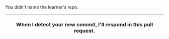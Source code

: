 You didn't name the learner's repo.

<hr>
<h3 align="center">When I detect your new commit, I'll respond in this pull request.</h3>
